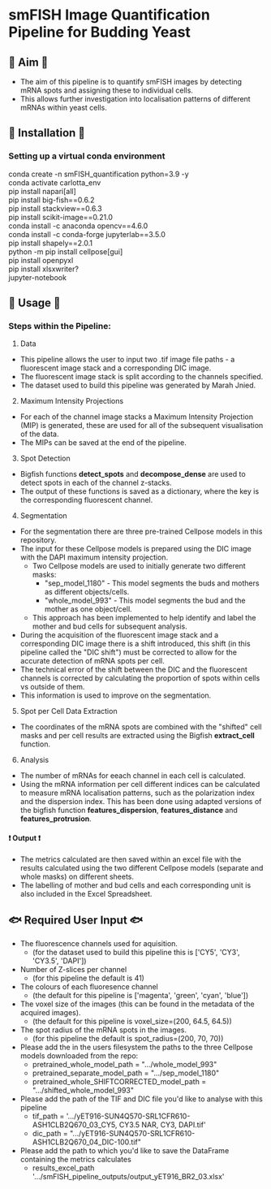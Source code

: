 # smFISH Image Quantification Pipeline for Budding Yeast

## :green_heart: Aim :green_heart:
- The aim of this pipeline is to quantify smFISH images by detecting mRNA spots and assigning these to individual cells. 
- This allows further investigation into localisation patterns of different mRNAs within yeast cells. 

## :star2: Installation :star2:
### Setting up a virtual conda environment
<p>conda create -n smFISH_quantification python=3.9 -y<br>
conda activate carlotta_env<br>
pip install napari[all]<br>
pip install big-fish==0.6.2<br>
pip install stackview==0.6.3<br>
pip install scikit-image==0.21.0<br>
conda install -c anaconda opencv==4.6.0<br>
conda install -c conda-forge jupyterlab==3.5.0<br>
pip install shapely==2.0.1<br>
python -m pip install cellpose[gui]<br>
pip install openpyxl<br>
pip install xlsxwriter?<br>
jupyter-notebook</p>


## :raised_hands: Usage :raised_hands:

### Steps within the Pipeline:
1. Data
- This pipeline allows the user to input two .tif image file paths - a fluorescent image stack and a corresponding DIC image. 
- The fluorescent image stack is split according to the channels specified. 
- The dataset used to build this pipeline was generated by Marah Jnied.
2.  Maximum Intensity Projections
- For each of the channel image stacks a Maximum Intensity Projection (MIP) is generated, these are used for all of the subsequent visualisation of the data. 
- The MIPs can be saved at the end of the pipeline. 
3. Spot Detection
- Bigfish functions **detect_spots** and **decompose_dense** are used to detect spots in each of the channel z-stacks. 
- The output of these functions is saved as a dictionary, where the key is the corresponding fluorescent channel.
4. Segmentation 
- For the segmentation there are three pre-trained Cellpose models in this repository. 
- The input for these Cellpose models is prepared using the DIC image with the DAPI maximum intensity projection. 
	- Two Cellpose models are used to initially generate two different masks:
		- "sep_model_1180" - This model segments the buds and mothers as different objects/cells. 
		- "whole_model_993" - This model segments the bud and the mother as one object/cell. 
	- This approach has been implemented to help identify and label the mother and bud cells for subsequent analysis. 
- During the acquisition of the fluorescent image stack and a corresponding DIC image there is a shift introduced, this shift (in this pipeline called the "DIC shift") must be corrected to allow for the accurate detection of mRNA spots per cell. 
- The technical error of the shift between the DIC and the fluorescent channels is corrected by calculating the proportion of spots within cells vs outside of them. 
- This information is used to improve on the segmentation. 
5. Spot per Cell Data Extraction
- The coordinates of the mRNA spots are combined with the "shifted" cell masks and per cell results are extracted using the Bigfish **extract_cell** function. 
6. Analysis
- The number of mRNAs for eeach channel in each cell is calculated. 
- Using the mRNA information per cell different indices can be calculated to measure mRNA localisation patterns, such as the polarization index and the dispersion index. This has been done using adapted versions of the bigfish function **features_dispersion**, **features_distance** and **features_protrusion**.  

#### :heavy_exclamation_mark: Output :heavy_exclamation_mark:
- The metrics calculated are then saved within an excel file with the results calculated using the two different Cellpose models (separate and whole masks) on different sheets. 
- The labelling of mother and bud cells and each corresponding unit is also included in the Excel Spreadsheet. 

## :fish: Required User Input :fish:
- The fluorescence channels used for aquisition. 
	- (for the dataset used to build this pipeline this is ['CY5', 'CY3', 'CY3.5', 'DAPI'])
- Number of Z-slices per channel 
	- (for this pipeline the default is 41)
- The colours of each fluoresence channel
	- (the default for this pipeline is ['magenta', 'green', 'cyan', 'blue'])
- The voxel size of the images (this can be found in the metadata of the acquired images). 
	- (the default for this pipeline is  voxel_size=(200, 64.5, 64.5))
-  The spot radius of the mRNA spots in the images.  
	-  (for this pipeline the default is spot_radius=(200, 70, 70))
-  Please add the in the users filesystem the paths to the three Cellpose models downloaded from the repo:
	- pretrained_whole_model_path = ".../whole_model_993"
	- pretrained_separate_model_path = ".../sep_model_1180"
	- pretrained_whole_SHIFTCORRECTED_model_path = ".../shifted_whole_model_993"
- Please add the path of the TIF and DIC file you'd like to analyse with this pipeline
	- tif_path = '.../yET916-SUN4Q570-SRL1CFR610-ASH1CLB2Q670_03_CY5, CY3.5 NAR, CY3, DAPI.tif'
	- dic_path = ".../yET916-SUN4Q570-SRL1CFR610-ASH1CLB2Q670_04_DIC-100.tif"
- Please add the path to which you'd like to save the DataFrame containing the metrics calculates
	- results_excel_path  '.../smFISH_pipeline_outputs/output_yET916_BR2_03.xlsx'

